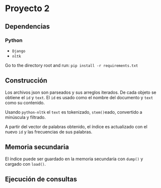 # Proyecto 2

## Dependencias

### Python
- `Django`
- `nltk`

Go to the directory root and run:
`pip install -r requirements.txt`

## Construcción
Los archivos json son parseados y sus arreglos iterados.
De cada objeto se obtiene el `id` y `text`.
El `id` es usado como el nombre del documento y `text` como su contenido.

Usando `python-nltk` el `text` es tokenizado, `stem()`eado, convertido a minúscula
y filtrado.

A partir del vector de palabras obtenido, el índice es actualizado con el nuevo `id`
y las frecuencias de sus palabras.

## Memoria secundaria
El índice puede ser guardado en la memoria secundaría con `dump()` y cargado con `load()`.

## Ejecución de consultas
